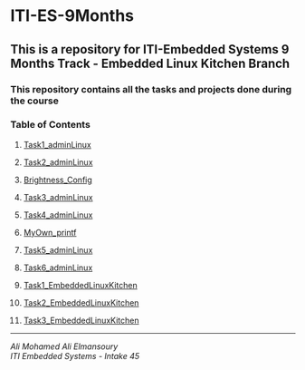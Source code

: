 # ITI-ES-9Months
## This is a repository for ITI-Embedded Systems 9 Months Track - Embedded Linux Kitchen Branch
### This repository contains all the tasks and projects done during the course

### **Table of Contents**
1. [Task1_adminLinux](Linux_Admin/Task1_adminLinux/README.md)

2. [Task2_adminLinux](Linux_Admin/Task2_adminLinux/README.md)

3. [Brightness_Config](Linux_Admin/Brightness_Config/README.md)

4. [Task3_adminLinux](Linux_Admin/Task3_adminLinux/README.md)

5. [Task4_adminLinux](Linux_Admin/Task4_adminLinux/README.md)

6. [MyOwn_printf](Linux_Admin/MyOwn_printAli/README.md)

7. [Task5_adminLinux](Linux_Admin/Task5_adminLinux/README.md)

8. [Task6_adminLinux](Linux_Admin/Task6_adminLinux/README.md)

9. [Task1_EmbeddedLinuxKitchen](Embedded_Linux_Kitchen/Task1_Cross_Toolchain-ng_Test/test.png)

10. [Task2_EmbeddedLinuxKitchen](Embedded_Linux_Kitchen/Task2_Qemu_RPI_Uboot/)

11. [Task3_EmbeddedLinuxKitchen](Embedded_Linux_Kitchen/Task3)

---

*Ali Mohamed Ali Elmansoury*  
*ITI Embedded Systems - Intake 45*
